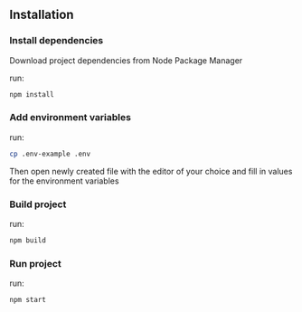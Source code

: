 ## Installation

### Install dependencies

Download project dependencies from Node Package Manager

run:

```bash
npm install
```

### Add environment variables

run:
```bash
cp .env-example .env
```

Then open newly created file with the editor of your choice and fill in values for the environment variables

### Build project
run:
```bash
npm build
```

### Run project
run:
```bash
npm start
```
